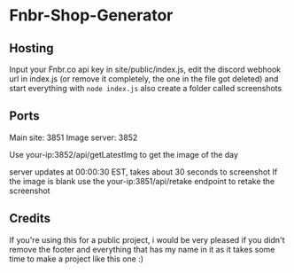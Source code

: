 # Fnbr-Shop-Generator

## Hosting

Input your Fnbr.co api key in site/public/index.js, edit the discord webhook url in index.js (or remove it completely, the one in the file got deleted) and start everything with `node index.js` 
also create a folder called screenshots

## Ports

Main site: 3851
Image server: 3852

Use your-ip:3852/api/getLatestImg to get the image of the day

server updates at 00:00:30 EST, takes about 30 seconds to screenshot
If the image is blank use the your-ip:3851/api/retake endpoint to retake the screenshot

## Credits

If you're using this for a public project, i would be very pleased if you didn't remove the footer and everything that has my name in it as it takes some time to make a project like this one :)
